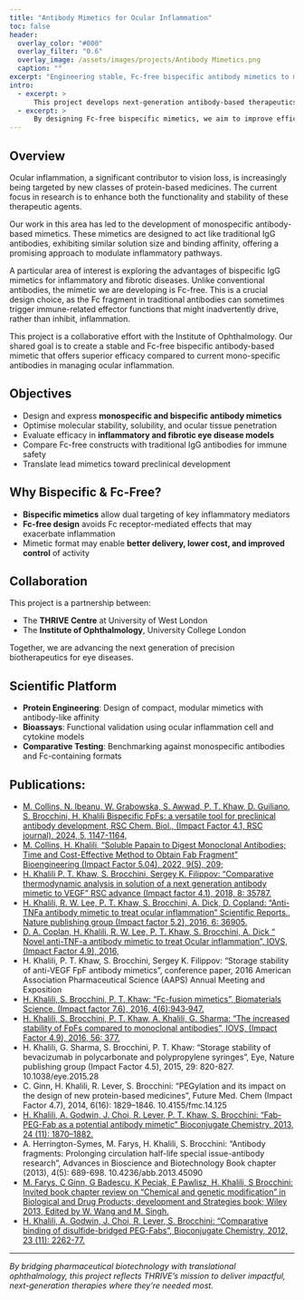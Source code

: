 ```yaml
---
title: "Antibody Mimetics for Ocular Inflammation"
toc: false
header:
  overlay_color: "#000"
  overlay_filter: "0.6"
  overlay_image: /assets/images/projects/Antibody Mimetics.png
  caption: ""
excerpt: "Engineering stable, Fc-free bispecific antibody mimetics to modulate inflammatory pathways in the eye."
intro: 
  - excerpt: >
      This project develops next-generation antibody-based therapeutics to treat ocular inflammation and fibrosis.
  - excerpt: >
      By designing Fc-free bispecific mimetics, we aim to improve efficacy and reduce unwanted immune activation in eye disease.
---
```


## Overview

Ocular inflammation, a significant contributor to vision loss, is increasingly being targeted by new classes of protein-based medicines. The current focus in research is to enhance both the functionality and stability of these therapeutic agents.

Our work in this area has led to the development of monospecific antibody-based mimetics. These mimetics are designed to act like traditional IgG antibodies, exhibiting similar solution size and binding affinity, offering a promising approach to modulate inflammatory pathways.

A particular area of interest is exploring the advantages of bispecific IgG mimetics for inflammatory and fibrotic diseases. Unlike conventional antibodies, the mimetic we are developing is Fc-free. This is a crucial design choice, as the Fc fragment in traditional antibodies can sometimes trigger immune-related effector functions that might inadvertently drive, rather than inhibit, inflammation.

This project is a collaborative effort with the Institute of Ophthalmology. Our shared goal is to create a stable and Fc-free bispecific antibody-based mimetic that offers superior efficacy compared to current mono-specific antibodies in managing ocular inflammation.


## Objectives

- Design and express **monospecific and bispecific antibody mimetics**  
- Optimise molecular stability, solubility, and ocular tissue penetration  
- Evaluate efficacy in **inflammatory and fibrotic eye disease models**  
- Compare Fc-free constructs with traditional IgG antibodies for immune safety  
- Translate lead mimetics toward preclinical development  

## Why Bispecific & Fc-Free?

- **Bispecific mimetics** allow dual targeting of key inflammatory mediators  
- **Fc-free design** avoids Fc receptor-mediated effects that may exacerbate inflammation  
- Mimetic format may enable **better delivery, lower cost, and improved control** of activity  

## Collaboration

This project is a partnership between:

- The **THRIVE Centre** at University of West London  
- The **Institute of Ophthalmology**, University College London  

Together, we are advancing the next generation of precision biotherapeutics for eye diseases.

## Scientific Platform

- **Protein Engineering**: Design of compact, modular mimetics with antibody-like affinity  
- **Bioassays**: Functional validation using ocular inflammation cell and cytokine models  
- **Comparative Testing**: Benchmarking against monospecific antibodies and Fc-containing formats  

## Publications: 
 
- [M. Collins, N. Ibeanu, W. Grabowska, S. Awwad, P. T. Khaw, D. Guiliano, S. Brocchini,  H. Khalili Bispecific FpFs: a versatile tool for preclinical antibody development, RSC Chem. Biol., (Impact Factor 4.1, RSC journal), 2024, 5, 1147-1164, ](https://doi.org/10.1039/D4CB00130C)
- [M. Collins, H. Khalili, “Soluble Papain to Digest Monoclonal Antibodies; Time and Cost-Effective Method to Obtain Fab Fragment” Bioengineering (Impact Factor 5.04), 2022, 9(5), 209; ](https://doi.org/10.3390/bioengineering9050209)
- [H. Khalili P. T. Khaw, S. Brocchini, Sergey K. Filippov: “Comparative thermodynamic analysis in solution of a next generation antibody mimetic to VEGF” RSC advance (Impact factor 4.1), 2018, 8: 35787. ](https://doi.org/10.1039/C8RA07059H)
- [H. Khalili, R. W. Lee, P. T. Khaw, S. Brocchini, A. Dick, D. Copland: “Anti-TNFa antibody mimetic to treat ocular inflammation” Scientific Reports., Nature publishing group (Impact factor 5.2), 2016,  6: 36905. ](https://rdcu.be/devt5)
- [D. A. Coplan, H. Khalili, R. W. Lee, P. T. Khaw, S. Brocchini, A. Dick “ Novel anti-TNF-a antibody mimetic to treat Ocular inflammation”, IOVS, (Impact Factor 4.9), 2016, ](https://iovs.arvojournals.org/article.aspx?articleid=2333058)
- H. Khalili, P. T. Khaw, S. Brocchini, Sergey K. Filippov: “Storage stability of anti-VEGF FpF antibody mimetics”, conference paper, 2016 American Association Pharmaceutical Science (AAPS) Annual Meeting and Exposition
- [H. Khalili, S. Brocchini, P. T. Khaw: “Fc-fusion mimetics”, Biomaterials Science. (Impact factor 7.6), 2016, 4(6):943‐947.  ](https://doi.org/10.1039/c6bm00077k)
- [H. Khalili, S. Brocchini, P. T. Khaw, A. Khalili, G. Sharma: “The increased stability of FpFs compared to monoclonal antibodies”, IOVS, (Impact Factor 4.9), 2016,  56: 377. ](https://iovs.arvojournals.org/article.aspx?articleid=2333660)
- H. Khalili, G. Sharma, S. Brocchini, P. T. Khaw: “Storage stability of bevacizumab in polycarbonate and polypropylene syringes”, Eye, Nature publishing group (Impact Factor 4.5), 2015, 29: 820-827. 10.1038/eye.2015.28
- C. Ginn, H. Khalili, R. Lever, S. Brocchini: “PEGylation and its impact on the design of new protein-based medicines”, Future Med. Chem (Impact Factor 4.7), 2014, 6(16): 1829–1846. 10.4155/fmc.14.125
- [H. Khalili, A. Godwin, J. Choi, R. Lever, P. T. Khaw, S. Brocchini: “Fab-PEG-Fab as a potential antibody mimetic” Bioconjugate Chemistry, 2013, 24 (11): 1870–1882. ](https://doi.org/10.1021/bc400246z)
- A. Herrington-Symes, M. Farys, H. Khalili, S. Brocchini: “Antibody fragments: Prolonging circulation half-life special issue-antibody research”, Advances in Bioscience and Biotechnology Book chapter (2013), 4(5): 689-698. 10.4236/abb.2013.45090
- [M. Farys, C Ginn, G Badescu, K Peciak, E Pawlisz, H. Khalili, S Brocchini: Invited book chapter review on “Chemical and genetic modification” in Biological and Drug Products; development and Strategies book; Wiley 2013, Edited by W. Wang and M. Singh. ](https://www.wiley.com/en-gb/Biological+Drug+Products:+Development+and+Strategies-p-9781118148891)
- [H. Khalili, A. Godwin, J. Choi, R. Lever, S. Brocchini: “Comparative binding of disulfide-bridged PEG-Fabs”, Bioconjugate Chemistry, 2012,  23 (11): 2262-77. ](https://doi.org/10.1021/bc300372r)

---

*By bridging pharmaceutical biotechnology with translational ophthalmology, this project reflects THRIVE’s mission to deliver impactful, next-generation therapies where they’re needed most.*
